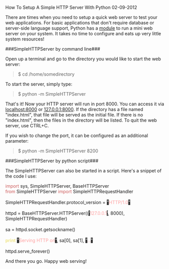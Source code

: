 How To Setup A Simple HTTP Server With Python
02-09-2012

There are times when you need to setup a quick web server to test your web applications. For basic applications that don't require database or server-side language support, Python has a [module][1] to run a mini web server on your system. It takes no time to configure and eats up very little system resources!

###SimpleHTTPServer by command line###

Open up a terminal and go to the directory you would like to start the web server:

> $ cd /home/somedirectory

To start the server, simply type:

> $ python -m SimpleHTTPServer

That's it! Now your HTTP server will run in port 8000. You can access it via [localhost:8000](http://localhost:8000/) or [127.0.0.1:8000](http://127.0.0.1:8000/). If the directory has a file named "index.html", that file will be served as the initial file. If there is no "index.html", then the files in the directory will be listed. To quit the web server, use CTRL+C.

If you wish to change the port, it can be configured as an additional parameter:

> $ python -m SimpleHTTPServer 8200

###SimpleHTTPServer by python script###

The SimpleHTTPServer can also be started in a script. Here's a snippet of the code I use:

<div id="code">
<font color="#cd5c5c">import</font>&nbsp;sys, SimpleHTTPServer, BaseHTTPServer<br>
<font color="#cd5c5c">from</font>&nbsp;SimpleHTTPServer <font color="#cd5c5c">import</font>&nbsp;SimpleHTTPRequestHandler<br>
<br>
SimpleHTTPRequestHandler.protocol_version = <span style="background-color: #333333"><font color="#ffffff">&quot;</font></span><font color="#ffa0a0">HTTP/1.0</font><span style="background-color: #333333"><font color="#ffffff">&quot;</font></span><br>
<br>
httpd = BaseHTTPServer.HTTPServer((<span style="background-color: #333333"><font color="#ffffff">'</font></span><font color="#ffa0a0">127.0.0.1</font><span style="background-color: #333333"><font color="#ffffff">'</font></span>, 8000), SimpleHTTPRequestHandler)<br>
<br>
sa = httpd.socket.getsockname()<br>
<br>
<font color="#f0e68c"><b>print</b></font>&nbsp;<span style="background-color: #333333"><font color="#ffffff">&quot;</font></span><font color="#ffa0a0">Serving HTTP on</font><span style="background-color: #333333"><font color="#ffffff">&quot;</font></span>, sa[0], sa[1], <span style="background-color: #333333"><font color="#ffffff">&quot;</font></span><font color="#ffa0a0">...</font><span style="background-color: #333333"><font color="#ffffff">&quot;</font></span><br>
<br>
httpd.serve_forever()<br>
</div>

And there you go. Happy web serving!

[1]: http://docs.python.org/library/simplehttpserver.html
